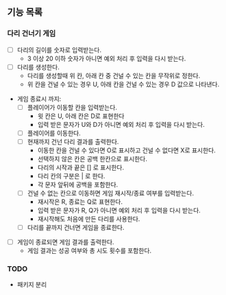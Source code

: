 ## 기능 목록
### 다리 건너기 게임
- [ ] 다리의 길이를 숫자로 입력받는다.
  - 3 이상 20 이하 숫자가 아니면 예외 처리 후 입력을 다시 받는다.
- [ ] 다리를 생성한다.
  - 다리를 생성할때 위 칸, 아래 칸 중 건널 수 있는 칸을 무작위로 정한다.
  - 위 칸을 건널 수 있는 경우 U, 아래 칸을 건널 수 있는 경우 D 값으로 나타낸다.
- 게임 종료시 까지:
  - [ ] 플레이어가 이동할 칸을 입력받는다.
    - 윗 칸은 U, 아래 칸은 D로 표현한다
    - 입력 받은 문자가 U와 D가 아니면 예외 처리 후 입력을 다시 받는다.
  - [ ] 플레이어를 이동한다. 
  - [ ] 현재까지 건넌 다리 결과를 출력한다.
    - 이동한 칸을 건널 수 있다면 O로 표시하고 건널 수 없다면 X로 표시한다.
    - 선택하지 않은 칸은 공백 한칸으로 표시한다.
    - 다리의 시작과 끝은 [] 로 표시한다.
    - 다리 칸의 구분은 | 로 한다. 
    - 각 문자 앞뒤에 공백을 포함한다.
  - [ ] 건널 수 없는 칸으로 이동하면 게임 재시작/종료 여부를 입력받는다.
    - 재시작은 R, 종료는 Q로 표현한다.
    - 입력 받은 문자가 R, Q가 아니면 예외 처리 후 입력을 다시 받는다.
    - 재시작해도 처음에 만든 다리를 사용한다.
  - [ ] 다리를 끝까지 건너면 게임을 종료한다.  

-[ ] 게임이 종료되면 게임 결과를 출력한다.
  - 게임 결과는 성공 여부와 총 시도 횟수를 포함한다.

### TODO
- 패키지 분리
